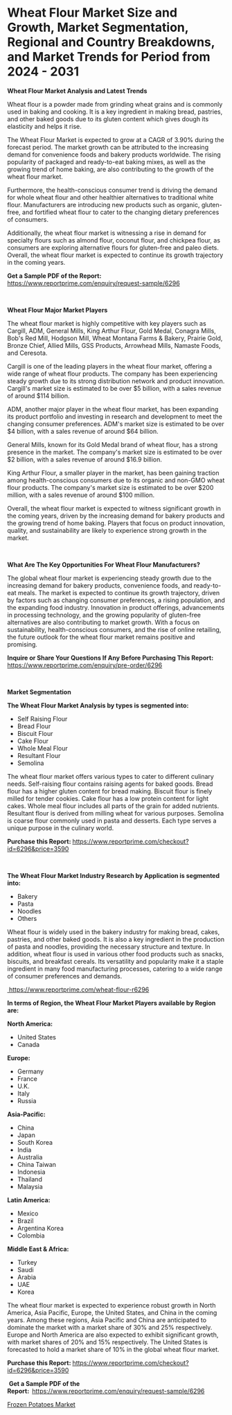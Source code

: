 <p><h1>Wheat Flour Market Size and Growth, Market Segmentation, Regional and Country Breakdowns, and Market Trends for Period from 2024 -  2031</h1></p><p><strong>Wheat Flour Market Analysis and Latest Trends</strong></p>
<p><p>Wheat flour is a powder made from grinding wheat grains and is commonly used in baking and cooking. It is a key ingredient in making bread, pastries, and other baked goods due to its gluten content which gives dough its elasticity and helps it rise.</p><p>The Wheat Flour Market is expected to grow at a CAGR of 3.90% during the forecast period. The market growth can be attributed to the increasing demand for convenience foods and bakery products worldwide. The rising popularity of packaged and ready-to-eat baking mixes, as well as the growing trend of home baking, are also contributing to the growth of the wheat flour market.</p><p>Furthermore, the health-conscious consumer trend is driving the demand for whole wheat flour and other healthier alternatives to traditional white flour. Manufacturers are introducing new products such as organic, gluten-free, and fortified wheat flour to cater to the changing dietary preferences of consumers.</p><p>Additionally, the wheat flour market is witnessing a rise in demand for specialty flours such as almond flour, coconut flour, and chickpea flour, as consumers are exploring alternative flours for gluten-free and paleo diets. Overall, the wheat flour market is expected to continue its growth trajectory in the coming years.</p></p>
<p><strong>Get a Sample PDF of the Report:&nbsp;</strong> <a href="https://www.reportprime.com/enquiry/request-sample/6296">https://www.reportprime.com/enquiry/request-sample/6296</a></p>
<p>&nbsp;</p>
<p><strong>Wheat Flour Major Market Players</strong></p>
<p><p>The wheat flour market is highly competitive with key players such as Cargill, ADM, General Mills, King Arthur Flour, Gold Medal, Conagra Mills, Bob's Red Mill, Hodgson Mill, Wheat Montana Farms & Bakery, Prairie Gold, Bronze Chief, Allied Mills, GSS Products, Arrowhead Mills, Namaste Foods, and Ceresota.</p><p>Cargill is one of the leading players in the wheat flour market, offering a wide range of wheat flour products. The company has been experiencing steady growth due to its strong distribution network and product innovation. Cargill's market size is estimated to be over $5 billion, with a sales revenue of around $114 billion.</p><p>ADM, another major player in the wheat flour market, has been expanding its product portfolio and investing in research and development to meet the changing consumer preferences. ADM's market size is estimated to be over $4 billion, with a sales revenue of around $64 billion.</p><p>General Mills, known for its Gold Medal brand of wheat flour, has a strong presence in the market. The company's market size is estimated to be over $2 billion, with a sales revenue of around $16.9 billion.</p><p>King Arthur Flour, a smaller player in the market, has been gaining traction among health-conscious consumers due to its organic and non-GMO wheat flour products. The company's market size is estimated to be over $200 million, with a sales revenue of around $100 million.</p><p>Overall, the wheat flour market is expected to witness significant growth in the coming years, driven by the increasing demand for bakery products and the growing trend of home baking. Players that focus on product innovation, quality, and sustainability are likely to experience strong growth in the market.</p></p>
<p>&nbsp;</p>
<p><strong>What Are The Key Opportunities For Wheat Flour Manufacturers?</strong></p>
<p><p>The global wheat flour market is experiencing steady growth due to the increasing demand for bakery products, convenience foods, and ready-to-eat meals. The market is expected to continue its growth trajectory, driven by factors such as changing consumer preferences, a rising population, and the expanding food industry. Innovation in product offerings, advancements in processing technology, and the growing popularity of gluten-free alternatives are also contributing to market growth. With a focus on sustainability, health-conscious consumers, and the rise of online retailing, the future outlook for the wheat flour market remains positive and promising.</p></p>
<p><strong>Inquire or Share Your Questions If Any Before Purchasing This Report:</strong> <a href="https://www.reportprime.com/enquiry/pre-order/6296">https://www.reportprime.com/enquiry/pre-order/6296</a></p>
<p>&nbsp;</p>
<p><strong>Market Segmentation</strong></p>
<p><strong>The Wheat Flour Market Analysis by types is segmented into:</strong></p>
<p><ul><li>Self Raising Flour</li><li>Bread Flour</li><li>Biscuit Flour</li><li>Cake Flour</li><li>Whole Meal Flour</li><li>Resultant Flour</li><li>Semolina</li></ul></p>
<p><p>The wheat flour market offers various types to cater to different culinary needs. Self-raising flour contains raising agents for baked goods. Bread flour has a higher gluten content for bread making. Biscuit flour is finely milled for tender cookies. Cake flour has a low protein content for light cakes. Whole meal flour includes all parts of the grain for added nutrients. Resultant flour is derived from milling wheat for various purposes. Semolina is coarse flour commonly used in pasta and desserts. Each type serves a unique purpose in the culinary world.</p></p>
<p><strong>Purchase this Report:&nbsp;</strong><a href="https://www.reportprime.com/checkout?id=6296&price=3590">https://www.reportprime.com/checkout?id=6296&price=3590</a></p>
<p>&nbsp;</p>
<p><strong>The Wheat Flour Market Industry Research by Application is segmented into:</strong></p>
<p><ul><li>Bakery</li><li>Pasta</li><li>Noodles</li><li>Others</li></ul></p>
<p><p>Wheat flour is widely used in the bakery industry for making bread, cakes, pastries, and other baked goods. It is also a key ingredient in the production of pasta and noodles, providing the necessary structure and texture. In addition, wheat flour is used in various other food products such as snacks, biscuits, and breakfast cereals. Its versatility and popularity make it a staple ingredient in many food manufacturing processes, catering to a wide range of consumer preferences and demands.</p></p>
<p><a href="https://www.reportprime.com/wheat-flour-r6296">&nbsp;https://www.reportprime.com/wheat-flour-r6296</a></p>
<p><strong>In terms of Region, the Wheat Flour Market Players available by Region are:</strong></p>
<p>
    <p> <strong> North America: </strong>
        <ul>
            <li>United States</li>
            <li>Canada</li>
        </ul>
        </p> 
    <p> <strong> Europe: </strong>
        <ul>
            <li>Germany</li>
            <li>France</li>
            <li>U.K.</li>
            <li>Italy</li>
            <li>Russia</li>
        </ul>
        </p> 
    <p> <strong> Asia-Pacific: </strong>
        <ul>
            <li>China</li>
            <li>Japan</li>
            <li>South Korea</li>
            <li>India</li>
            <li>Australia</li>
            <li>China Taiwan</li>
            <li>Indonesia</li>
            <li>Thailand</li>
            <li>Malaysia</li>
        </ul>
        </p> 
    <p> <strong> Latin America: </strong>
        <ul>
            <li>Mexico</li>
            <li>Brazil</li>
            <li>Argentina Korea</li>
            <li>Colombia</li>
        </ul>
        </p> 
    <p> <strong> Middle East & Africa: </strong>
        <ul>
            <li>Turkey</li>
            <li>Saudi</li>
            <li>Arabia</li>
            <li>UAE</li>
            <li>Korea</li>
        </ul>
    </p>
    </p>
<p><p>The wheat flour market is expected to experience robust growth in North America, Asia Pacific, Europe, the United States, and China in the coming years. Among these regions, Asia Pacific and China are anticipated to dominate the market with a market share of 30% and 25% respectively. Europe and North America are also expected to exhibit significant growth, with market shares of 20% and 15% respectively. The United States is forecasted to hold a market share of 10% in the global wheat flour market.</p></p>
<p><strong>Purchase this Report: </strong><a href="https://www.reportprime.com/checkout?id=6296&price=3590">https://www.reportprime.com/checkout?id=6296&price=3590</a></p>
<p>&nbsp;<strong>Get a Sample PDF of the Report:&nbsp;&nbsp;</strong><a href="https://www.reportprime.com/enquiry/request-sample/6296">https://www.reportprime.com/enquiry/request-sample/6296</a></p>
<p><strong></strong></p>
<p><p><a href="https://github.com/arionmp/Market-Research-Report-List-4/blob/main/frozen-potatoes-market.md">Frozen Potatoes Market</a></p></p>